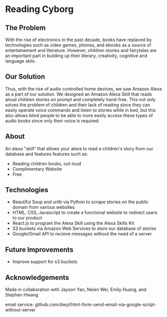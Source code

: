 # Reading Cyborg

## The Problem
With the rise of electronics in the past decade, books have replaced by technologies such as video games, phones, and ebooks as a source of entertainement and literature. However, children stories and fairytales are an important part in building up their literary, creativity, cognitive and language skils.

## Our Solution
Thus, with the rise of audio controlled home devices, we saw Amazon Alexa as a part of our solution. We designed an Amazon Alexa Skill that reads aloud children stories on prompt and completely hand-free. This not only solves the problem of children and their lack of reading since they can easily operate voice commands and listen to stories while in bed, but this also allows blind people to be able to more easily access these types of audio books since only their voice is required.

## About
An alexa "skill" that allows your alexa to read a children's story from our database and features features such as:
- Reading children books, out-loud
- Complimentary Website
- Free

## Technologies
- Beautiful Soup and urlib via Python to scrape stories on the public domain from various websites
- HTML, CSS, Javascript to create a functional website to redirect users to our product
- React.js to program the Alexa Skill using the Alexa Skills Kit
- S3 buckets via Amazon Web Services to store our database of stories
- Google/Gmail API to recieve messages without the need of a server

## Future Improvements
- Improve support for s3 buckets

## Acknowledgements
Made in collaboration with Jayson Yan, Neien Wei, Emily Huang, and Stephen Hwang

email service: github.com/dwyl/html-form-send-email-via-google-script-without-server
